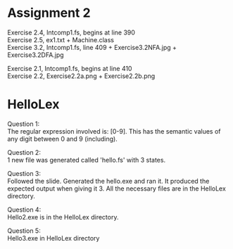 # Assignment 2

Exercise 2.4, Intcomp1.fs, begins at line 390  
Exercise 2.5, ex1.txt + Machine.class  
Exercise 3.2, Intcomp1.fs, line 409 + Exercise3.2NFA.jpg + Exercise3.2DFA.jpg  

Exercise 2.1, Intcomp1.fs, begins at line 410  
Exercise 2.2, Exercise2.2a.png + Exercise2.2b.png

# HelloLex
Question 1:  
The regular expression involved is: [0-9]. This has the semantic values of any digit between 0 and 9 (including).

Question 2:  
1 new file was generated called 'hello.fs' with 3 states.

Question 3:  
Followed the slide. Generated the hello.exe and ran it. It produced the expected output when giving it 3.
All the necessary files are in the HelloLex directory.

Question 4:  
Hello2.exe is in the HelloLex directory.

Question 5:  
Hello3.exe in HelloLex directory